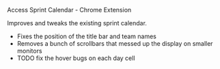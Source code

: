 Access Sprint Calendar - Chrome Extension

Improves and tweaks the existing sprint calendar.

- Fixes the position of the title bar and team names
- Removes a bunch of scrollbars that messed up the display on smaller monitors
- TODO fix the hover bugs on each day cell